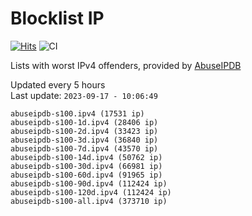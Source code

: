 # Blocklist IP

[![Hits](https://hits.seeyoufarm.com/api/count/incr/badge.svg?url=https%3A%2F%2Fgithub.com%2Fborestad%2Fblocklist-ip%2F&count_bg=%2379C83D&title_bg=%23555555&icon=&icon_color=%23E7E7E7&title=hits&edge_flat=false)](https://hits.seeyoufarm.com)  ![CI](https://img.shields.io/github/workflow/status/borestad/blocklist-ip/CI?style=flat-square)

Lists with worst IPv4 offenders, provided by [AbuseIPDB](https://www.abuseipdb.com/)

<!-- FOOTER-PLACEHOLDER -->
Updated every 5 hours<br>
Last update: `2023-09-17 - 10:06:49`
```
abuseipdb-s100.ipv4 (17531 ip)
abuseipdb-s100-1d.ipv4 (28406 ip)
abuseipdb-s100-2d.ipv4 (33423 ip)
abuseipdb-s100-3d.ipv4 (36840 ip)
abuseipdb-s100-7d.ipv4 (43570 ip)
abuseipdb-s100-14d.ipv4 (50762 ip)
abuseipdb-s100-30d.ipv4 (66981 ip)
abuseipdb-s100-60d.ipv4 (91965 ip)
abuseipdb-s100-90d.ipv4 (112424 ip)
abuseipdb-s100-120d.ipv4 (112424 ip)
abuseipdb-s100-all.ipv4 (373710 ip)
```

